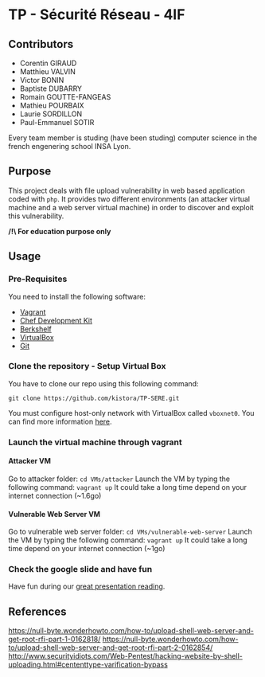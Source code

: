 # TP - Sécurité Réseau - 4IF

## Contributors

- Corentin GIRAUD  
- Matthieu VALVIN 
- Victor BONIN
- Baptiste DUBARRY
- Romain GOUTTE-FANGEAS
- Mathieu POURBAIX
- Laurie SORDILLON
- Paul-Emmanuel SOTIR

Every team member is studing (have been studing) computer science in the french engenering school INSA Lyon.

## Purpose

This project deals with file upload vulnerability in web based application coded with `php`. It provides two different environments (an attacker virtual machine and a web server virtual machine) in order to discover and exploit this vulnerability.

__/!\ For education purpose only__

## Usage

### Pre-Requisites

You need to install the following software:

- [Vagrant](https://docs.docker.com/install/)
- [Chef Development Kit](https://downloads.chef.io/chefdk)
- [Berkshelf](https://github.com/berkshelf/berkshelf)
- [VirtualBox](https://www.virtualbox.org/)
- [Git](https://git-scm.com/)

### Clone the repository - Setup Virtual Box

You have to clone our repo using this following command:

`git clone https://github.com/kistora/TP-SERE.git`

You must configure host-only network with VirtualBox called `vboxnet0`. You can find more information [here](https://blogs.oracle.com/scoter/networking-in-virtualbox-v2).

### Launch the virtual machine through vagrant

#### Attacker VM

Go to attacker folder: 
`cd VMs/attacker`
Launch the VM by typing the following command:
`vagrant up`
It could take a long time depend on your internet connection (~1.6go)

#### Vulnerable Web Server VM

Go to vulnerable web server folder: 
`cd VMs/vulnerable-web-server`
Launch the VM by typing the following command:
`vagrant up`
It could take a long time depend on your internet connection (~1go)

### Check the google slide and have fun

Have fun during our [great presentation reading](https://docs.google.com/presentation/d/1Pj7vlkYo4XZdgI_VLuQKBqFX3w56eWvO7N-lTY_CPpA/edit?usp=sharing).

## References

https://null-byte.wonderhowto.com/how-to/upload-shell-web-server-and-get-root-rfi-part-1-0162818/
https://null-byte.wonderhowto.com/how-to/upload-shell-web-server-and-get-root-rfi-part-2-0162854/
http://www.securityidiots.com/Web-Pentest/hacking-website-by-shell-uploading.html#cententtype-varification-bypass
